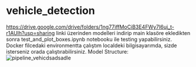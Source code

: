 # vehicle_detection

https://drive.google.com/drive/folders/1ng77iffMoCiB3E4FWy7I6uj_t-r1AUlh?usp=sharing linki üzerinden modelleri indirip main klasöre ekledikten sonra test_and_plot_boxes.ipynb notebooku ile testing yapabilirsiniz.    
Docker filcedaki environmentta çalıştım localdeki bilgisayarımda, sizde isterseniz orada çalıştırabilirsiniz.
Model Structure:
![pipeline_vehicdsadsadle](https://user-images.githubusercontent.com/67926547/211191608-2c19625c-61fd-4d15-864a-57c04e26119d.jpg)
